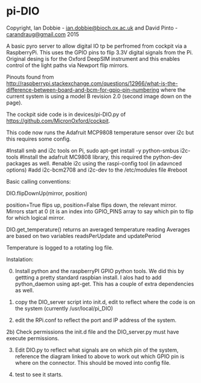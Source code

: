 # pi-DIO

Copyright, Ian Dobbie - ian.dobbie@bioch.ox.ac.uk and David Pinto - carandraug@gmail.com 2015


A basic pyro server to allow digital IO tp be perfromed from cockpit
via a RaspberryPi. This uses the GPIO pins to flip 3.3V digital
signals from the Pi. Original desing is for the Oxford DeepSIM
instrument and this enables control of the light paths via Newport
flip mirrors.

Pinouts found from
http://raspberrypi.stackexchange.com/questions/12966/what-is-the-difference-between-board-and-bcm-for-gpio-pin-numbering
where the current system is using a model B revision 2.0 (second image
down on the page).

The cockpit side code is in devices/pi-DIO.py of
https://github.com/MicronOxford/cockpit.


This code now runs the Adafruit MCP9808 temperature sensor over i2c but this requires some config.

#Install smb and i2c tools on Pi,
sudo apt-get install -y python-smbus i2c-tools
#Install the adafruit MC9808 library, this required the python-dev packages as well.
#enable i2c using the raspi-config tool (in adavnced options)
#add i2c-bcm2708 and i2c-dev to the /etc/modules file
#reboot



Basic calling conventions:

DIO.flipDownUp(mirror, position)

position=True flips up, position=False flips down, the relevant
mirror. Mirrors start at 0 (it is an index into GPIO_PINS array to say
which pin to flip for which logical mirror.

DIO.get_temperature() returns an averaged temperature reading
Averages are based on two variables readsPerUpdate and updatePeriod

Temperature is logged to a rotating log file.

Instalation:

0) Install python and the raspberryPI GPIO python tools. We did this
by gettting a pretty standard raspbian install. I alos had to add
python_daemon using apt-get. This has a couple of extra dependencies
as well.

1) copy the DIO_server script into init.d, edit to reflect where the
code is on the system (currently /usr/local/pi_DIO)

2) edit the RPi.conf to reflect the port and IP address of the system.

2b) Check permissions the init.d file and the DIO_server.py must have execute permissions. 

3) Edit DIO.py to reflect what signals are on which pin of the system,
reference the diagram linked to above to work out which GPIO pin is
where on the connector. This should be moved into config file.

4) test to see it starts.

 
